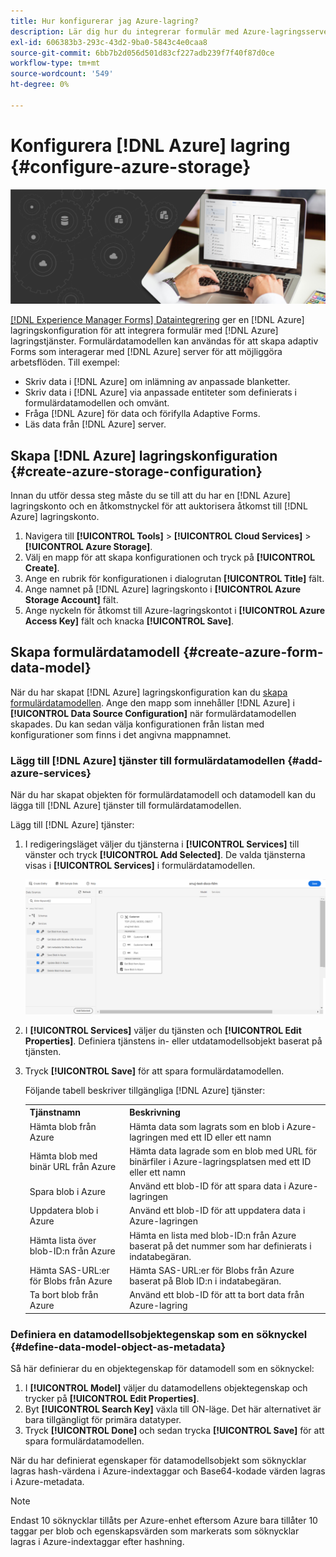 ```yaml
---
title: Hur konfigurerar jag Azure-lagring?
description: Lär dig hur du integrerar formulär med Azure-lagringsservern.
exl-id: 606383b3-293c-43d2-9ba0-5843c4e0caa8
source-git-commit: 6bb7b2d056d501d83cf227adb239f7f40f87d0ce
workflow-type: tm+mt
source-wordcount: '549'
ht-degree: 0%

---
```


# Konfigurera [!DNL Azure] lagring {#configure-azure-storage}


![dataintegrering](assets/data-integeration.png)

[[!DNL Experience Manager Forms] Dataintegrering](data-integration.md) ger en [!DNL Azure] lagringskonfiguration för att integrera formulär med [!DNL Azure] lagringstjänster. Formulärdatamodellen kan användas för att skapa adaptiv Forms som interagerar med [!DNL Azure] server för att möjliggöra arbetsflöden. Till exempel:

* Skriv data i [!DNL Azure] om inlämning av anpassade blanketter.
* Skriv data i [!DNL Azure] via anpassade entiteter som definierats i formulärdatamodellen och omvänt.
* Fråga [!DNL Azure] för data och förifylla Adaptive Forms.
* Läs data från [!DNL Azure] server.

## Skapa [!DNL Azure] lagringskonfiguration {#create-azure-storage-configuration}

Innan du utför dessa steg måste du se till att du har en [!DNL Azure] lagringskonto och en åtkomstnyckel för att auktorisera åtkomst till [!DNL Azure] lagringskonto.

1. Navigera till **[!UICONTROL Tools]** > **[!UICONTROL Cloud Services]** > **[!UICONTROL Azure Storage]**.
1. Välj en mapp för att skapa konfigurationen och tryck på **[!UICONTROL Create]**.
1. Ange en rubrik för konfigurationen i dialogrutan **[!UICONTROL Title]** fält.
1. Ange namnet på [!DNL Azure] lagringskonto i **[!UICONTROL Azure Storage Account]** fält.
1. Ange nyckeln för åtkomst till Azure-lagringskontot i **[!UICONTROL Azure Access Key]** fält och knacka **[!UICONTROL Save]**.

## Skapa formulärdatamodell {#create-azure-form-data-model}

När du har skapat [!DNL Azure] lagringskonfiguration kan du [skapa formulärdatamodellen](create-form-data-models.md). Ange den mapp som innehåller [!DNL Azure] i **[!UICONTROL Data Source Configuration]** när formulärdatamodellen skapades. Du kan sedan välja konfigurationen från listan med konfigurationer som finns i det angivna mappnamnet.

### Lägg till [!DNL Azure] tjänster till formulärdatamodellen {#add-azure-services}

När du har skapat objekten för formulärdatamodell och datamodell kan du lägga till [!DNL Azure] tjänster till formulärdatamodellen.

Lägg till [!DNL Azure] tjänster:

1. I redigeringsläget väljer du tjänsterna i **[!UICONTROL Services]** till vänster och tryck **[!UICONTROL Add Selected]**. De valda tjänsterna visas i **[!UICONTROL Services]** i formulärdatamodellen.

   ![Lägg till markerade tjänster](assets/select-services.png)

1. I **[!UICONTROL Services]** väljer du tjänsten och **[!UICONTROL Edit Properties]**. Definiera tjänstens in- eller utdatamodellsobjekt baserat på tjänsten.

1. Tryck **[!UICONTROL Save]** för att spara formulärdatamodellen.

   Följande tabell beskriver tillgängliga [!DNL Azure] tjänster:

   <table>
    <tbody>
     <tr>
      <th><strong>Tjänstnamn</strong></th>
      <th><strong>Beskrivning</strong></th>
     </tr>
     <tr>
      <td>Hämta blob från Azure</td>
      <td>Hämta data som lagrats som en blob i Azure-lagringen med ett ID eller ett namn</td>
     </tr>
     <tr>
      <td>Hämta blob med binär URL från Azure</td>
      <td>Hämta data lagrade som en blob med URL för binärfiler i Azure-lagringsplatsen med ett ID eller ett namn</td>
     </tr>
     <tr>
      <td>Spara blob i Azure</td>
      <td>Använd ett blob-ID för att spara data i Azure-lagringen</td>
     </tr>
     <tr>
      <td>Uppdatera blob i Azure</td>
      <td>Använd ett blob-ID för att uppdatera data i Azure-lagringen</td>
     </tr>
     <tr>
      <td>Hämta lista över blob-ID:n från Azure</td>
      <td>Hämta en lista med blob-ID:n från Azure baserat på det nummer som har definierats i indatabegäran.</td>
     </tr>
     <tr>
      <td>Hämta SAS-URL:er för Blobs från Azure</td>
      <td>Hämta SAS-URL:er för Blobs från Azure baserat på Blob ID:n i indatabegäran.</td>
     </tr>
     <tr>
      <td>Ta bort blob från Azure</td>
      <td>Använd ett blob-ID för att ta bort data från Azure-lagring</td>
     </tr>
    </tbody>
   </table>

### Definiera en datamodellsobjektegenskap som en söknyckel {#define-data-model-object-as-metadata}

Så här definierar du en objektegenskap för datamodell som en söknyckel:

1. I **[!UICONTROL Model]** väljer du datamodellens objektegenskap och trycker på **[!UICONTROL Edit Properties]**.
1. Byt **[!UICONTROL Search Key]** växla till ON-läge. Det här alternativet är bara tillgängligt för primära datatyper.
1. Tryck **[!UICONTROL Done]** och sedan trycka **[!UICONTROL Save]** för att spara formulärdatamodellen.

När du har definierat egenskaper för datamodellsobjekt som söknycklar lagras hash-värdena i Azure-indextaggar och Base64-kodade värden lagras i Azure-metadata.

>[!NOTE]
>
>Endast 10 söknycklar tillåts per Azure-enhet eftersom Azure bara tillåter 10 taggar per blob och egenskapsvärden som markerats som söknycklar lagras i Azure-indextaggar efter hashning.

<!--

>[!MORELIKETHIS]
>
>* [Configure data sources for AEM Forms](/help/forms/configure-data-sources.md)
>* [Integrate Microsoft Dynamics 365 and Salesforce with Adaptive Forms](/help/forms/configure-msdynamics-salesforce.md)
>  [Add Forms Portal to an AEM Sites page](/help/forms/configure-forms-portal.md)

-->